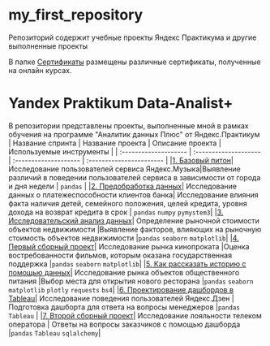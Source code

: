 # my_first_repository
Репозиторий содержит учебные проекты Яндекс Практикума и другие выполненные проекты

В папке [Сертификаты](https://github.com/Egor-Usov/my_first_repository/tree/main/sertificates) размещены различные сертификаты, полученные на онлайн курсах.

# Yandex Praktikum Data-Analist+ 
В репозитории представлены проекты, выполненные мной в рамках обучения на программе "Аналитик данных Плюс"  от Яндекс.Практикум
| Название спринта        | Название проекта      | Описание проекта      | Используемые инструменты |
| :--------------------   | :-------------------- | :-------------------- | :----------------------- |
|[1. Базовый питон](https://github.com/Egor-Usov/my_first_repository/tree/main/1.Music_project)| Исследование пользователей сервиса Яндекс.Музыка|Выявление различий в поведении пользователей сервиса в зависимости от города и дня недели | `pandas` |
|[2. Предобработка данных](https://github.com/Egor-Usov/my_first_repository/tree/main/2.Bank_project)| Исследование данных о платежеспособности клиентов банка| Исследование влияния факта наличия детей, семейного положения, целей кредита, уровня дохода на возврат кредита в срок | `pandas` `numpy` `pymystem3`|
|[3. Исследовательский анализ данных](https://github.com/Egor-Usov/my_first_repository/tree/main/3.estate_project)| Определение рыночной стоимости объектов недвижимости |Выявление факторов, влияющих на рыночную стоимость объектов недвижимости |`pandas` `seaborn` `matplotlib`|
|[4. Первый сборный проект](https://github.com/Egor-Usov/my_first_repository/tree/main/4.movie_project)| Исследование рынка кинопроката |Оценка востребованности фильмов, которым оказана государственная поддержка |`pandas`  `seaborn` `matplotlib`|
|[5. Как рассказать историю с помощью данных](https://github.com/Egor-Usov/my_first_repository/tree/main/5.restaurant_project)| Исследование рынка объектов общественного питания |Выбор места для открытия нового ресторана |`pandas`  `seaborn` `matplotlib` `plotly` `requests` `bs4`|
|[6. Проектирование дашбордов в Tableau](https://github.com/Egor-Usov/my_first_repository/tree/main/5.restaurant_project)| Исследование поведения пользователей Яндекс.Дзен |Подготовка дашборта для ответа на вопросы менеджеров |`pandas`  `Tableau` |
|[7. Второй сборный проект](https://github.com/Egor-Usov/my_first_repository/tree/main/5.restaurant_project)| Исследование лояльности телеком оператора | Ответы на вопросы заказчиков с помощью дашборда |`pandas`  `Tableau` `sqlalchemy`|
